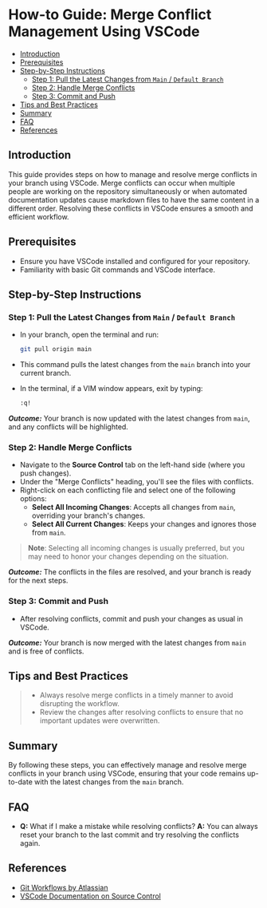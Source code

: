 # How-to Guide: Merge Conflict Management Using VSCode

- [Introduction](#introduction)
- [Prerequisites](#prerequisites)
- [Step-by-Step Instructions](#step-by-step-instructions)
  - [Step 1: Pull the Latest Changes from `Main` / `Default Branch`](#step-1-pull-the-latest-changes-from-main--default-branch)
  - [Step 2: Handle Merge Conflicts](#step-2-handle-merge-conflicts)
  - [Step 3: Commit and Push](#step-3-commit-and-push)
- [Tips and Best Practices](#tips-and-best-practices)
- [Summary](#summary)
- [FAQ](#faq)
- [References](#references)

## Introduction

This guide provides steps on how to manage and resolve merge conflicts in your branch using VSCode. Merge conflicts can occur when multiple people are working on the repository simultaneously or when automated documentation updates cause markdown files to have the same content in a different order. Resolving these conflicts in VSCode ensures a smooth and efficient workflow.

## Prerequisites

- Ensure you have VSCode installed and configured for your repository.
- Familiarity with basic Git commands and VSCode interface.

## Step-by-Step Instructions

### Step 1: Pull the Latest Changes from `Main` / `Default Branch`

- In your branch, open the terminal and run:

  ```sh
  git pull origin main
  ```

- This command pulls the latest changes from the `main` branch into your current branch.

- In the terminal, if a VIM window appears, exit by typing:

  ```sh
  :q!
  ```

**_Outcome:_** Your branch is now updated with the latest changes from `main`, and any conflicts will be highlighted.

### Step 2: Handle Merge Conflicts

- Navigate to the **Source Control** tab on the left-hand side (where you push changes).
- Under the "Merge Conflicts" heading, you'll see the files with conflicts.
- Right-click on each conflicting file and select one of the following options:
  - **Select All Incoming Changes**: Accepts all changes from `main`, overriding your branch's changes.
  - **Select All Current Changes**: Keeps your changes and ignores those from `main`.

> **Note**: Selecting all incoming changes is usually preferred, but you may need to honor your changes depending on the situation.

**_Outcome:_** The conflicts in the files are resolved, and your branch is ready for the next steps.

### Step 3: Commit and Push

- After resolving conflicts, commit and push your changes as usual in VSCode.

**_Outcome:_** Your branch is now merged with the latest changes from `main` and is free of conflicts.

## Tips and Best Practices

> - Always resolve merge conflicts in a timely manner to avoid disrupting the workflow.
> - Review the changes after resolving conflicts to ensure that no important updates were overwritten.

## Summary

By following these steps, you can effectively manage and resolve merge conflicts in your branch using VSCode, ensuring that your code remains up-to-date with the latest changes from the `main` branch.

## FAQ

- **Q:** What if I make a mistake while resolving conflicts?
  **A:** You can always reset your branch to the last commit and try resolving the conflicts again.

## References

- [Git Workflows by Atlassian](https://www.atlassian.com/git/tutorials/comparing-workflows/gitflow-workflow)
- [VSCode Documentation on Source Control](https://code.visualstudio.com/docs/editor/versioncontrol)
